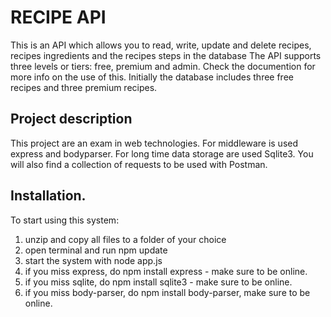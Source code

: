 # RECIPE API

This is an API which allows you to read, write, update and delete recipes, recipes ingredients and the recipes steps in the database
The API supports three levels or tiers: free, premium and admin. Check the documention for more info on the use of this.
Initially the database includes three free recipes and three premium recipes. 

## Project description
This project are an exam in web technologies. For middleware is used express and bodyparser.
For long time data storage are used Sqlite3.
You will also find a collection of requests to be used with Postman.

## Installation.
To start using this system:
1. unzip and copy all files to a folder of your choice
2. open terminal and run npm update
3. start the system with node app.js
4. if you miss express, do npm install express - make sure to be online.
5. if you miss sqlite, do npm install sqlite3 - make sure to be online.
6. if you miss body-parser, do npm install body-parser, make sure to be online.


